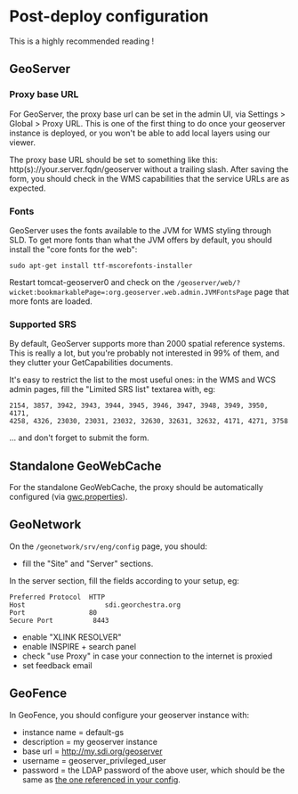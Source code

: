 # Post-deploy configuration

This is a highly recommended reading !

## GeoServer

### Proxy base URL

For GeoServer, the proxy base url can be set in the admin UI, via Settings > Global > Proxy URL.
This is one of the first thing to do once your geoserver instance is deployed, or you won't be able to add local layers using our viewer.

The proxy base URL should be set to something like this: http(s)://your.server.fqdn/geoserver without a trailing slash.
After saving the form, you should check in the WMS capabilities that the service URLs are as expected.


### Fonts

GeoServer uses the fonts available to the JVM for WMS styling through SLD.
To get more fonts than what the JVM offers by default, you should install the "core fonts for the web":

```
sudo apt-get install ttf-mscorefonts-installer
```

Restart tomcat-geoserver0 and check on the ```/geoserver/web/?wicket:bookmarkablePage=:org.geoserver.web.admin.JVMFontsPage``` page that more fonts are loaded.


### Supported SRS

By default, GeoServer supports more than 2000 spatial reference systems.  
This is really a lot, but you're probably not interested in 99% of them, and they clutter your GetCapabilities documents.

It's easy to restrict the list to the most useful ones: in the WMS and WCS admin pages, fill the "Limited SRS list" textarea with, eg:
```
2154, 3857, 3942, 3943, 3944, 3945, 3946, 3947, 3948, 3949, 3950, 4171, 
4258, 4326, 23030, 23031, 23032, 32630, 32631, 32632, 4171, 4271, 3758
```
... and don't forget to submit the form.

## Standalone GeoWebCache 

For the standalone GeoWebCache, the proxy should be automatically configured (via [gwc.properties](https://github.com/georchestra/georchestra/blob/14.06/config/defaults/geowebcache-webapp/WEB-INF/classes/gwc.properties)). 

## GeoNetwork

On the  ```/geonetwork/srv/eng/config``` page, you should:

* fill the "Site" and "Server" sections.  

In the server section, fill the fields according to your setup, eg:
```
Preferred Protocol  HTTP
Host	￼               sdi.georchestra.org
Port                80 	￼     
Secure Port	￼        8443
```

 * enable "XLINK RESOLVER"
 * enable INSPIRE + search panel
 * check "use Proxy" in case your connection to the internet is proxied
 * set feedback email

## GeoFence

In GeoFence, you should configure your geoserver instance with:
 * instance name = default-gs
 * description = my geoserver instance
 * base url = http://my.sdi.org/geoserver
 * username = geoserver_privileged_user 
 * password = the LDAP password of the above user, which should be the same as [the one referenced in your config](https://github.com/georchestra/template/blob/14.06/build_support/shared.maven.filters#L103).
